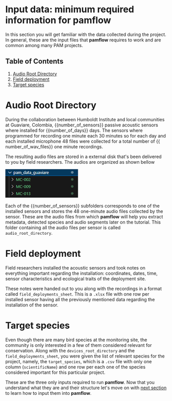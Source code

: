 # Input data: minimum required information for **pamflow**

In this section you will get familiar with the data collected during the project. In general, these are the input files that **pamflow** requires to work and are common among many PAM projects.

## Table of Contents
1. [Audio Root Directory](#devices-root-directory)
2. [Field deployment](#field-deployment)
3. [Target species](#target-species)


# Audio Root Directory

During the collaboration between Humboldt Institute and local communities at Guaviare, Colombia, {{number_of_sensors}} passive acoustic sensors where installed for {{number_of_days}} days. The sensors where programmed for recording one minute each 30 minutes so for each day and each installed microphone 48 files were collected for a total number of {{ number_of_wav_files}} one minute recordings. 

The resulting audio files are stored in a  external disk that's been delivered to you by  field researchers. The audios are organized as shown bellow

![](../../meta/images/audio_root_directory.png)


Each of the {{number_of_sensors}} subfolders corresponds to one of the installed sensors and stores the 48 one-minute audio files collected by the sensor. These are the audio files from which **pamflow** will help you extract metadata, detected species and audio segments later on the tutorial. This folder containing all the audio files per sensor is called `audio_root_directory`. 


# Field deployment

Field researchers installed the acoustic sensors and took notes on everything important regarding the installation: coordinates, dates, time, sensor characteristics and  ecological traits of the deployment site. 

These notes were handed out to you along with the recordings in a format  called `field_deployments_sheet`. This is a `.xlsx` file with one row per installed sensor having all the previously mentioned data regarding the installation of the sensor. 

# Target species

Even though there are many bird species at the monitoring site, the community is only interested in a few of them considered relevant for conservation. Along with the `devices_root_directory` and the `field_deployments_sheet`, you were given the list of relevant species for the project, namely, the `target_species`, which is a `.csv` file with only one column (`scientificName`) and one row per each one of the species considered important  for this particular project. 




These are the three only inputs required to run **pamflow**. Now that you understand what they are and their structure let's move on with [next section](./data_preparation.md) to learn how to input them into **pamflow**. 
